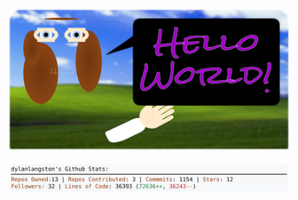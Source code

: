 <!-- 
Version 2.0.254
Built Sun Sep 21 2025 05:03:48 GMT+0000 (Coordinated Universal Time)
-->

<h1 align="center">
  <a href="https://github.com/dylanlangston/dylanlangston/tree/master/src" title="Click to View Source">
    <picture width="100%" alt="Dylan">
      <source media="(prefers-color-scheme: dark)" srcset="dylan-dark.svg?version=2.0.254">
      <img src="dylan-light.svg?version=2.0.254" alt="Dylan">
    </picture>
  </a>
</h1>

<div align="center">
  <picture width="100%" alt="Profile Info and Stats">
    <source media="(prefers-color-scheme: dark)" srcset="stats-dark.svg?version=2.0.254">
    <img src="stats-light.svg?version=2.0.254" alt="Profile Info and Stats">
  </picture>
</div>
